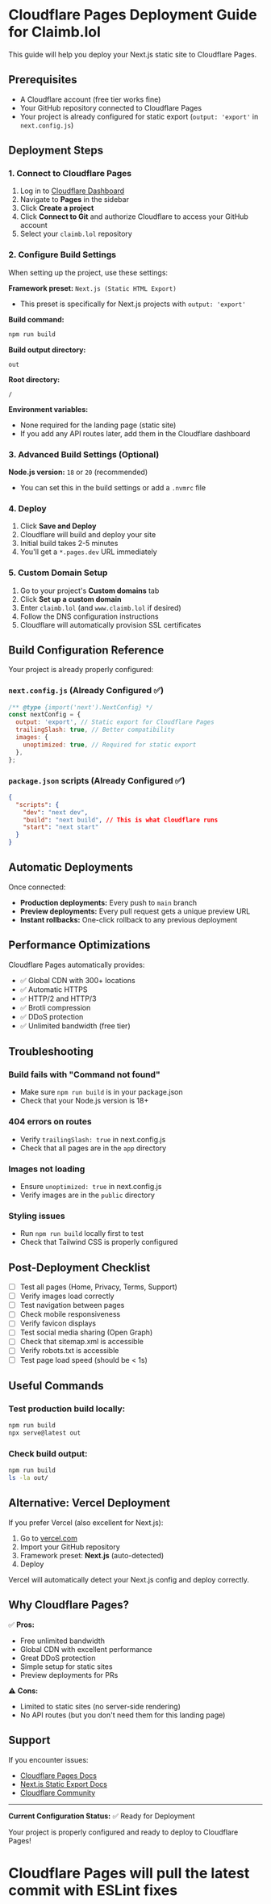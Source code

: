 # Cloudflare Pages Deployment Guide for Claimb.lol

This guide will help you deploy your Next.js static site to Cloudflare Pages.

## Prerequisites

- A Cloudflare account (free tier works fine)
- Your GitHub repository connected to Cloudflare Pages
- Your project is already configured for static export (`output: 'export'` in `next.config.js`)

## Deployment Steps

### 1. Connect to Cloudflare Pages

1. Log in to [Cloudflare Dashboard](https://dash.cloudflare.com/)
2. Navigate to **Pages** in the sidebar
3. Click **Create a project**
4. Click **Connect to Git** and authorize Cloudflare to access your GitHub account
5. Select your `claimb.lol` repository

### 2. Configure Build Settings

When setting up the project, use these settings:

**Framework preset:** `Next.js (Static HTML Export)`

- This preset is specifically for Next.js projects with `output: 'export'`

**Build command:**

```bash
npm run build
```

**Build output directory:**

```
out
```

**Root directory:**

```
/
```

**Environment variables:**

- None required for the landing page (static site)
- If you add any API routes later, add them in the Cloudflare dashboard

### 3. Advanced Build Settings (Optional)

**Node.js version:** `18` or `20` (recommended)

- You can set this in the build settings or add a `.nvmrc` file

### 4. Deploy

1. Click **Save and Deploy**
2. Cloudflare will build and deploy your site
3. Initial build takes 2-5 minutes
4. You'll get a `*.pages.dev` URL immediately

### 5. Custom Domain Setup

1. Go to your project's **Custom domains** tab
2. Click **Set up a custom domain**
3. Enter `claimb.lol` (and `www.claimb.lol` if desired)
4. Follow the DNS configuration instructions
5. Cloudflare will automatically provision SSL certificates

## Build Configuration Reference

Your project is already properly configured:

### `next.config.js` (Already Configured ✅)

```javascript
/** @type {import('next').NextConfig} */
const nextConfig = {
  output: 'export', // Static export for Cloudflare Pages
  trailingSlash: true, // Better compatibility
  images: {
    unoptimized: true, // Required for static export
  },
};
```

### `package.json` scripts (Already Configured ✅)

```json
{
  "scripts": {
    "dev": "next dev",
    "build": "next build", // This is what Cloudflare runs
    "start": "next start"
  }
}
```

## Automatic Deployments

Once connected:

- **Production deployments:** Every push to `main` branch
- **Preview deployments:** Every pull request gets a unique preview URL
- **Instant rollbacks:** One-click rollback to any previous deployment

## Performance Optimizations

Cloudflare Pages automatically provides:

- ✅ Global CDN with 300+ locations
- ✅ Automatic HTTPS
- ✅ HTTP/2 and HTTP/3
- ✅ Brotli compression
- ✅ DDoS protection
- ✅ Unlimited bandwidth (free tier)

## Troubleshooting

### Build fails with "Command not found"

- Make sure `npm run build` is in your package.json
- Check that your Node.js version is 18+

### 404 errors on routes

- Verify `trailingSlash: true` in next.config.js
- Check that all pages are in the `app` directory

### Images not loading

- Ensure `unoptimized: true` in next.config.js
- Verify images are in the `public` directory

### Styling issues

- Run `npm run build` locally first to test
- Check that Tailwind CSS is properly configured

## Post-Deployment Checklist

- [ ] Test all pages (Home, Privacy, Terms, Support)
- [ ] Verify images load correctly
- [ ] Test navigation between pages
- [ ] Check mobile responsiveness
- [ ] Verify favicon displays
- [ ] Test social media sharing (Open Graph)
- [ ] Check that sitemap.xml is accessible
- [ ] Verify robots.txt is accessible
- [ ] Test page load speed (should be < 1s)

## Useful Commands

### Test production build locally:

```bash
npm run build
npx serve@latest out
```

### Check build output:

```bash
npm run build
ls -la out/
```

## Alternative: Vercel Deployment

If you prefer Vercel (also excellent for Next.js):

1. Go to [vercel.com](https://vercel.com)
2. Import your GitHub repository
3. Framework preset: **Next.js** (auto-detected)
4. Deploy

Vercel will automatically detect your Next.js config and deploy correctly.

## Why Cloudflare Pages?

✅ **Pros:**

- Free unlimited bandwidth
- Global CDN with excellent performance
- Great DDoS protection
- Simple setup for static sites
- Preview deployments for PRs

⚠️ **Cons:**

- Limited to static sites (no server-side rendering)
- No API routes (but you don't need them for this landing page)

## Support

If you encounter issues:

- [Cloudflare Pages Docs](https://developers.cloudflare.com/pages/)
- [Next.js Static Export Docs](https://nextjs.org/docs/app/building-your-application/deploying/static-exports)
- [Cloudflare Community](https://community.cloudflare.com/)

---

**Current Configuration Status:** ✅ Ready for Deployment

Your project is properly configured and ready to deploy to Cloudflare Pages!
# Cloudflare Pages will pull the latest commit with ESLint fixes
